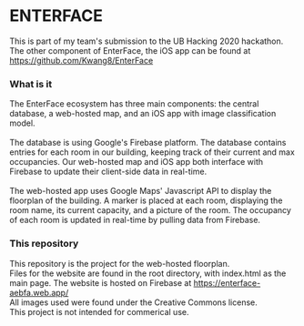 # ENTERFACE

This is part of my team's submission to the UB Hacking 2020 hackathon.
<br>
The other component of EnterFace, the iOS app can be found at https://github.com/Kwang8/EnterFace

### What is it

The EnterFace ecosystem has three main components: the central database, a web-hosted map, and an iOS app with image classification model.
<br><br>
The database is using Google's Firebase platform. The database contains entries for each room in our building, keeping track of their current and max occupancies. Our web-hosted map and iOS app both interface with Firebase to update their client-side data in real-time.
<br><br>
The web-hosted app uses Google Maps' Javascript API to display the floorplan of the building. A marker is placed at each room, displaying the room name, its current capacity, and a picture of the room. The occupancy of each room is updated in real-time by pulling data from Firebase.

### This repository

This repository is the project for the web-hosted floorplan.
<br>
Files for the website are found in the root directory, with index.html as the main page.
The website is hosted on Firebase at https://enterface-aebfa.web.app/
<br>All images used were found under the Creative Commons license.
<br>This project is not intended for commerical use.
